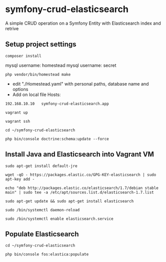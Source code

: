 # symfony-crud-elasticsearch
A simple CRUD operation on a Symfony Entity with Elasticsearch index and retrive



## Setup project settings
```
composer install
```
mysql username: homestead
mysql username: secret

```
php vendor/bin/homestead make
```


* edit "./Homestead.yaml" with personal paths, database name and options
* Add on local file Hosts:
```
192.168.10.10 	symfony-crud-elasticsearch.app
```


```
vagrant up

vagrant ssh

cd ~/symfony-crud-elasticsearch

php bin/console doctrine:schema:update --force
```


## Install Java and Elasticsearch into Vagrant VM
```
sudo apt-get install default-jre

wget -qO - https://packages.elastic.co/GPG-KEY-elasticsearch | sudo apt-key add -

echo "deb http://packages.elastic.co/elasticsearch/1.7/debian stable main" | sudo tee -a /etc/apt/sources.list.d/elasticsearch-1.7.list

sudo apt-get update && sudo apt-get install elasticsearch

sudo /bin/systemctl daemon-reload

sudo /bin/systemctl enable elasticsearch.service
```


## Populate Elasticsearch
```
cd ~/symfony-crud-elasticsearch

php bin/console fos:elastica:populate
```